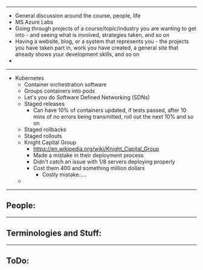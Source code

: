 
---
- General discussion around the course, people, life
- MS Azure Labs
- Going through projects of a course/topic/industry you are wanting to get into - and seeing what is involved, strategies taken, and so on
- Having a website, blog, or a system that represents you - the projects you have taken part in, work you have created, a general site that already shows your development skills, and so on
- 
---
- Kubernetes
	- Container orchestration software
	- Groups containers into pods
	- Let's you do Software Defined Networking (SDNs)
	- Staged releases
		- Can have 10% of containers updated, if tests passed, after 10 mins of no errors being transmitted, roll out the next 10% and so on
	- Staged rollbacks
	- Staged rollouts
	- Knight Capital Group
		- https://en.wikipedia.org/wiki/Knight_Capital_Group
		- Made a mistake in their deployment process
		- Didn't catch an issue with 1/8 servers deploying properly
		- Cost them 400 and something million dollars
			- Costly mistake.....
	- 
---
People:
- 
---
Terminologies and Stuff:
- 
----
ToDo:
- 
